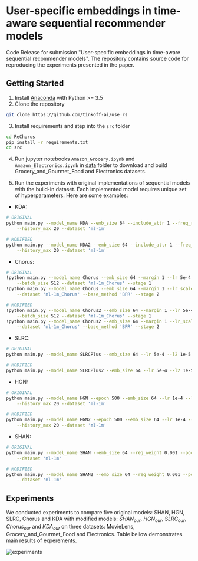 # User-specific embeddings in time-aware sequential recommender models

Code Release for submission "User-specific embeddings in time-aware sequential
recommender models". The repository contains source code for reproducing the experiments presented in the paper.

## Getting Started

1. Install [Anaconda](https://docs.conda.io/en/latest/miniconda.html) with Python >= 3.5
2. Clone the repository

```bash
git clone https://github.com/tinkoff-ai/use_rs
```

3. Install requirements and step into the `src` folder

```bash
cd ReChorus
pip install -r requirements.txt
cd src
```

4. Run jupyter notebooks `Amazon_Grocery.ipynb` and `Amazon_Electronics.ipynb` in [data](https://github.com/tinkoff-ai/use_rs/tree/main/data) folder to download and build Grocery_and_Gourmet_Food and Electronics datasets.

5. Run the experiments with original implementations of sequential models with the build-in dataset. Each implemented model requires unique set of hyperparameters. Here are some examples:
- KDA:
```bash
# ORIGINAL
python main.py --model_name KDA --emb_size 64 --include_attr 1 --freq_rand 0 --lr 1e-3 --l2 1e-6 --num_heads 4 \
    --history_max 20 --dataset 'ml-1m'

# MODIFIED
python main.py --model_name KDA2 --emb_size 64 --include_attr 1 --freq_rand 0 --lr 1e-3 --l2 1e-6 --num_heads 4 \
    --history_max 20 --dataset 'ml-1m'

```

- Chorus:
```bash
# ORIGINAL
!python main.py --model_name Chorus --emb_size 64 --margin 1 --lr 5e-4 --l2 1e-5 --epoch 50 --early_stop 0 \
    --batch_size 512 --dataset 'ml-1m_Chorus' --stage 1
!python main.py --model_name Chorus --emb_size 64 --margin 1 --lr_scale 0.1 --lr 1e-3 --l2 0 \
    --dataset 'ml-1m_Chorus' --base_method 'BPR' --stage 2

# MODIFIED
!python main.py --model_name Chorus2 --emb_size 64 --margin 1 --lr 5e-4 --l2 1e-5 --epoch 50 --early_stop 0 \
    --batch_size 512 --dataset 'ml-1m_Chorus' --stage 1
!python main.py --model_name Chorus2 --emb_size 64 --margin 1 --lr_scale 0.1 --lr 1e-3 --l2 0 \
    --dataset 'ml-1m_Chorus' --base_method 'BPR' --stage 2

```

- SLRC:
```bash
# ORIGINAL
python main.py --model_name SLRCPlus --emb_size 64 --lr 5e-4 --l2 1e-5 --dataset 'ml-1m'

# MODIFIED
python main.py --model_name SLRCPlus2 --emb_size 64 --lr 5e-4 --l2 1e-5 --dataset 'ml-1m'

```

- HGN:
```bash
# ORIGINAL
python main.py --model_name HGN --epoch 500 --emb_size 64 --lr 1e-4 --l2 1e-6 \
    --history_max 20 --dataset 'ml-1m'

# MODIFIED
python main.py --model_name HGN2 --epoch 500 --emb_size 64 --lr 1e-4 --l2 1e-6 \
    --history_max 20 --dataset 'ml-1m'

```


- SHAN:
```bash
# ORIGINAL
python main.py --model_name SHAN --emb_size 64 --reg_weight 0.001 --pool_type 'average' --lr 1e-3 --l2 1e-4 --history_max 20 \
    --dataset 'ml-1m'

# MODIFIED
python main.py --model_name SHAN2 --emb_size 64 --reg_weight 0.001 --pool_type 'average' --lr 1e-3 --l2 1e-4 --history_max 20 \
    --dataset 'ml-1m'

```

## Experiments

We conducted experiments to compare five original models: SHAN, HGN, SLRC, Chorus and KDA with modified models: $SHAN_{our}$, $HGN_{our}$, $SLRC_{our}$, $Chorus_{our}$ and $KDA_{our}$ on three datasets: MovieLens, Grocery_and_Gourmet_Food and Electronics.
Table bellow demonstrates main results of experements.

![experiments](https://github.com/tinkoff-ai/use_rs/blob/main/log/_static/expreriments.png)




